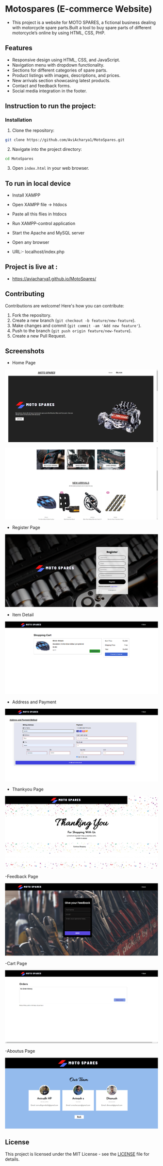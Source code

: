 # Motospares (E-commerce Website)

- This project is a website for MOTO SPARES, a fictional business dealing with motorcycle spare parts.Built a tool to buy spare parts of different motorcycle’s online by using HTML,
CSS, PHP.

## Features

- Responsive design using HTML, CSS, and JavaScript.
- Navigation menu with dropdown functionality.
- Sections for different categories of spare parts.
- Product listings with images, descriptions, and prices.
- New arrivals section showcasing latest products.
- Contact and feedback forms.
- Social media integration in the footer.


## Instruction to run the project: 

### Installation

1. Clone the repository:

```bash 
git clone https://github.com/AviAcharya1/MotoSpares.git
```

2. Navigate into the project directory:

```bash
cd MotoSpares
```

3. Open `index.html` in your web browser.
   

## To run in local device 

- Install XAMPP

- Open XAMPP file -> htdocs

- Paste all this flies in htdocs

- Run XAMPP-control application

- Start the Apache and MySQL server

- Open any browser

- URL:- localhost/index.php

## Project is live at :

 - https://aviacharya1.github.io/MotoSpares/

## Contributing

Contributions are welcome! Here's how you can contribute:

1. Fork the repository.
2. Create a new branch (`git checkout -b feature/new-feature`).
3. Make changes and commit (`git commit -am 'Add new feature'`).
4. Push to the branch (`git push origin feature/new-feature`).
5. Create a new Pull Request.
   
## Screenshots

- Home Page
  
![Screenshot](./assets/homepage.png) <br>

![Screenshot](./assets/home1.png)

- Register Page
  
![Screenshot](./assets/reggisterpage.png)

- Item Detail
  
![Screenshot](./assets/itemDetails.png)

- Address and Payment
  
![Screenshot](./assets/addressPayment.png)

- Thankyou Page
  
![Screenshot](./assets/ThankyouPage.png)

-Feedback Page

![Screenshot](./assets/feedBack.png)

-Cart Page

![Screenshot](./assets/cartpag.png)

-Aboutus Page

![Screenshot](./assets/aboutus.png)

## License

This project is licensed under the MIT License - see the [LICENSE](LICENSE) file for details.

